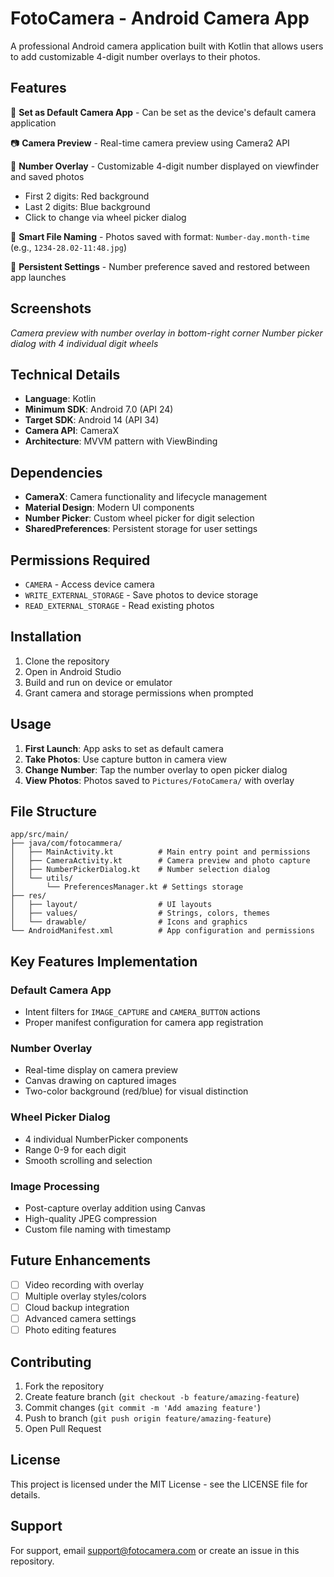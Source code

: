 # FotoCamera - Android Camera App

A professional Android camera application built with Kotlin that allows users to add customizable 4-digit number overlays to their photos.

## Features

🎯 **Set as Default Camera App** - Can be set as the device's default camera application

📷 **Camera Preview** - Real-time camera preview using Camera2 API

🔢 **Number Overlay** - Customizable 4-digit number displayed on viewfinder and saved photos
- First 2 digits: Red background
- Last 2 digits: Blue background
- Click to change via wheel picker dialog

💾 **Smart File Naming** - Photos saved with format: `Number-day.month-time` (e.g., `1234-28.02-11:48.jpg`)

🔄 **Persistent Settings** - Number preference saved and restored between app launches

## Screenshots

*Camera preview with number overlay in bottom-right corner*
*Number picker dialog with 4 individual digit wheels*

## Technical Details

- **Language**: Kotlin
- **Minimum SDK**: Android 7.0 (API 24)
- **Target SDK**: Android 14 (API 34)
- **Camera API**: CameraX
- **Architecture**: MVVM pattern with ViewBinding

## Dependencies

- **CameraX**: Camera functionality and lifecycle management
- **Material Design**: Modern UI components
- **Number Picker**: Custom wheel picker for digit selection
- **SharedPreferences**: Persistent storage for user settings

## Permissions Required

- `CAMERA` - Access device camera
- `WRITE_EXTERNAL_STORAGE` - Save photos to device storage
- `READ_EXTERNAL_STORAGE` - Read existing photos

## Installation

1. Clone the repository
2. Open in Android Studio
3. Build and run on device or emulator
4. Grant camera and storage permissions when prompted

## Usage

1. **First Launch**: App asks to set as default camera
2. **Take Photos**: Use capture button in camera view
3. **Change Number**: Tap the number overlay to open picker dialog
4. **View Photos**: Photos saved to `Pictures/FotoCamera/` with overlay

## File Structure

```
app/src/main/
├── java/com/fotocammera/
│   ├── MainActivity.kt          # Main entry point and permissions
│   ├── CameraActivity.kt        # Camera preview and photo capture
│   ├── NumberPickerDialog.kt    # Number selection dialog
│   └── utils/
│       └── PreferencesManager.kt # Settings storage
├── res/
│   ├── layout/                  # UI layouts
│   ├── values/                  # Strings, colors, themes
│   └── drawable/                # Icons and graphics
└── AndroidManifest.xml          # App configuration and permissions
```

## Key Features Implementation

### Default Camera App
- Intent filters for `IMAGE_CAPTURE` and `CAMERA_BUTTON` actions
- Proper manifest configuration for camera app registration

### Number Overlay
- Real-time display on camera preview
- Canvas drawing on captured images
- Two-color background (red/blue) for visual distinction

### Wheel Picker Dialog
- 4 individual NumberPicker components
- Range 0-9 for each digit
- Smooth scrolling and selection

### Image Processing
- Post-capture overlay addition using Canvas
- High-quality JPEG compression
- Custom file naming with timestamp

## Future Enhancements

- [ ] Video recording with overlay
- [ ] Multiple overlay styles/colors
- [ ] Cloud backup integration
- [ ] Advanced camera settings
- [ ] Photo editing features

## Contributing

1. Fork the repository
2. Create feature branch (`git checkout -b feature/amazing-feature`)
3. Commit changes (`git commit -m 'Add amazing feature'`)
4. Push to branch (`git push origin feature/amazing-feature`)
5. Open Pull Request

## License

This project is licensed under the MIT License - see the LICENSE file for details.

## Support

For support, email support@fotocamera.com or create an issue in this repository.